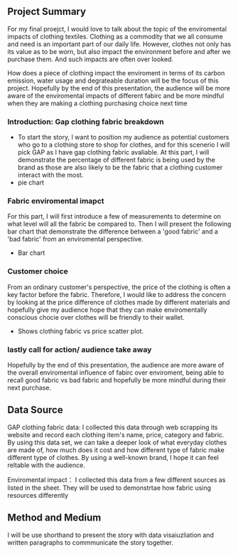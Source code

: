 ## Project Summary 
For my final proejct, I  would love to talk about the topic of the enviromental impacts of clothing textiles. Clothing as a commodity that we all consume and need is an important part of our daily life. However, clothes not only has its value as to be worn, 
but also impact the environment before and after we purchase them. And such impacts are often over looked. 

How does a piece of clothing impact the enviroment in terms of its carbon emission, water usage and degrateable duration will be the focus of this project. Hopefully by the end of this presentation, the audience will be more aware of the enviromental impacts of different fabirc and be more mindful when they are making a clothing purchasing choice next time 


### Introduction:  Gap clothing fabric breakdown 
- To start the story, I want to position my audience as potential customers who go to a clothing store to shop for clothes, and for this scenerio I will pick GAP as I have gap clothing fabric avaliable. At this part, I will demonstrate the percentage of different fabric is being used by the brand as those are also likely to be the fabric that a clothing customer interact with the most. 
- pie chart



### Fabric enviromental imapct 
For this part, I will first introduce a few of measurements to determine on what level will all the fabric be compared to. Then I will present the following bar chart that demonstrate the difference between a 'good fabric' and a 'bad fabric' from an enviromental perspective.

- Bar chart

### Customer choice 
From an ordinary customer's perspective, the price of the clothing is often a key factor before the fabric. Therefore, I would like to address the concern by looking at the price difference of clothes made by different materials and hopefully give my audience hope that they can make enviromentally conscious chocie over clothes will be friendly to their wallet. 

- Shows clothing fabric vs price scatter plot. 



### lastly call for action/ audience take away 
Hopefully by the end of this presentation, the audience are more aware of the overall enviromental influence of fabirc over enviroment, being able to recall good fabric vs bad fabric and hopefully be more mindful during their next purchase. 

## Data Source 

GAP clothing fabric data: 
I collected this data through web scrapping its website and record each clothing item's name, price, category and fabric. By using this data set, we can take a deeper look of what everyday clothes are made of, how much does it cost and how different type of fabric make different type of clothes. By using a well-known brand, I hope it can feel reltable with the audience. 

Enviromental impact： 
I collected this data from a few different sources as listed in the sheet. They will be used to demonstrtae how fabric using resources differently 


## Method and Medium 
I will be use shorthand to present the story with data visaiuzliation and written paragraphs to commmunicate the story together. 

